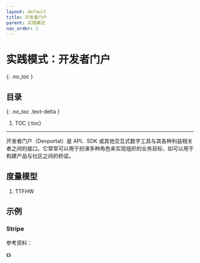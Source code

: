 ```yaml
---
layout: default
title: 开发者门户
parent: 实践模式
nav_order: 2
---
```


# 实践模式：开发者门户
{: .no_toc }

## 目录
{: .no_toc .text-delta }

1. TOC
{:toc}

---

开发者门户（Devportal）是 API、SDK 或其他交互式数字工具与其各种利益相关者之间的接口。它常常可以用于扮演多种角色来实现组织的业务目标，如可以用于构建产品与社区之间的桥梁。 


## 度量模型

1. TTFHW

## 示例


### Stripe




参考资料：

《》